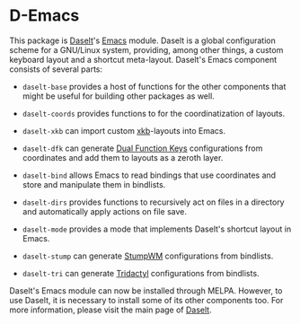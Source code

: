 # D-Emacs
This package is [Daselt](https://gitlab.com/nameiwillforget/daselt)'s [Emacs](https://www.gnu.org/software/emacs/) module. Daselt is a global configuration scheme for a GNU/Linux system, providing, among other things, a custom keyboard layout and a shortcut meta-layout. Daselt's Emacs component consists of several parts:

- `daselt-base` provides a host of functions for the other components that might be useful for building other packages as well.

- `daselt-coords` provides functions to for the coordinatization of layouts.

- `daselt-xkb` can import custom [xkb](https://www.x.org/wiki/XKB/)-layouts into Emacs.

- `daselt-dfk` can generate [Dual Function Keys](https://gitlab.com/interception/linux/plugins/dual-function-keys) configurations from coordinates
  and add them to layouts as a zeroth layer.

- `daselt-bind` allows Emacs to read bindings that use coordinates and store
  and manipulate them in bindlists.

- `daselt-dirs` provides functions to recursively act on files in a directory
  and automatically apply actions on file save.

- `daselt-mode` provides a mode that implements Daselt's shortcut layout in
  Emacs.

- `daselt-stump` can generate [StumpWM](https://github.com/stumpwm/stumpwm/wiki) configurations from bindlists.

- `daselt-tri` can generate [Tridactyl](https://github.com/tridactyl/tridactyl) configurations from bindlists.

Daselt's Emacs module can now be installed through MELPA. However, to use Daselt, it is necessary to install some of its other components too.
For more information, please visit the main page of [Daselt](https://gitlab.com/nameiwillforget/daselt).
